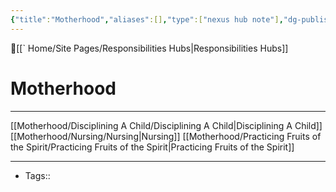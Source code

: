 ```yaml
---
{"title":"Motherhood","aliases":[],"type":["nexus hub note"],"dg-publish":true,"dg-hide":true,"publish":true,"tags":["hub-note","motherhood"],"permalink":"/motherhood/motherhood/","hide":true,"dgPassFrontmatter":true,"created":"2023-09-03T08:04:19.530-07:00","updated":"2023-09-11T14:02:44.786-07:00"}
---
```



🔺[[` Home/Site Pages/Responsibilities Hubs\|Responsibilities Hubs]]

# Motherhood
---

[[Motherhood/Disciplining A Child/Disciplining A Child\|Disciplining A Child]]
[[Motherhood/Nursing/Nursing\|Nursing]]
[[Motherhood/Practicing Fruits of the Spirit/Practicing Fruits of the Spirit\|Practicing Fruits of the Spirit]]










---
- Tags:: 








